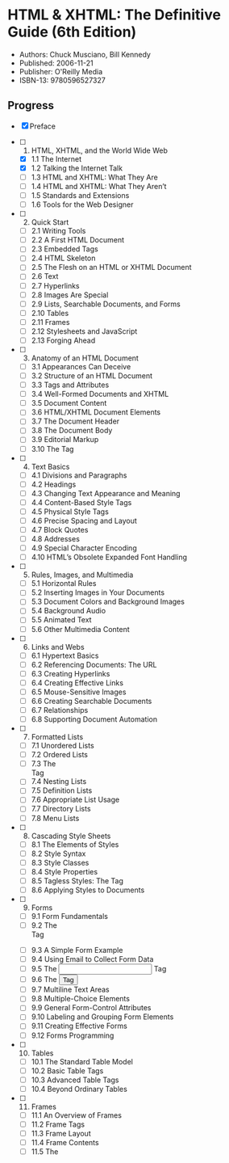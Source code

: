 # HTML & XHTML: The Definitive Guide (6th Edition)

- Authors: Chuck Musciano, Bill Kennedy
- Published: 2006-11-21
- Publisher: O'Reilly Media
- ISBN-13: 9780596527327

## Progress

- [x] Preface

- [ ] 1. HTML, XHTML, and the World Wide Web
  - [x] 1.1 The Internet
  - [x] 1.2 Talking the Internet Talk
  - [ ] 1.3 HTML and XHTML: What They Are
  - [ ] 1.4 HTML and XHTML: What They Aren’t
  - [ ] 1.5 Standards and Extensions
  - [ ] 1.6 Tools for the Web Designer

- [ ] 2. Quick Start
  - [ ] 2.1 Writing Tools
  - [ ] 2.2 A First HTML Document
  - [ ] 2.3 Embedded Tags
  - [ ] 2.4 HTML Skeleton
  - [ ] 2.5 The Flesh on an HTML or XHTML Document
  - [ ] 2.6 Text
  - [ ] 2.7 Hyperlinks
  - [ ] 2.8 Images Are Special
  - [ ] 2.9 Lists, Searchable Documents, and Forms
  - [ ] 2.10 Tables
  - [ ] 2.11 Frames
  - [ ] 2.12 Stylesheets and JavaScript
  - [ ] 2.13 Forging Ahead

- [ ] 3. Anatomy of an HTML Document
  - [ ] 3.1 Appearances Can Deceive
  - [ ] 3.2 Structure of an HTML Document
  - [ ] 3.3 Tags and Attributes
  - [ ] 3.4 Well-Formed Documents and XHTML
  - [ ] 3.5 Document Content
  - [ ] 3.6 HTML/XHTML Document Elements
  - [ ] 3.7 The Document Header
  - [ ] 3.8 The Document Body
  - [ ] 3.9 Editorial Markup
  - [ ] 3.10 The <bdo> Tag

- [ ] 4. Text Basics
  - [ ] 4.1 Divisions and Paragraphs
  - [ ] 4.2 Headings
  - [ ] 4.3 Changing Text Appearance and Meaning
  - [ ] 4.4 Content-Based Style Tags
  - [ ] 4.5 Physical Style Tags
  - [ ] 4.6 Precise Spacing and Layout
  - [ ] 4.7 Block Quotes
  - [ ] 4.8 Addresses
  - [ ] 4.9 Special Character Encoding
  - [ ] 4.10 HTML’s Obsolete Expanded Font Handling

- [ ] 5. Rules, Images, and Multimedia
  - [ ] 5.1 Horizontal Rules
  - [ ] 5.2 Inserting Images in Your Documents
  - [ ] 5.3 Document Colors and Background Images
  - [ ] 5.4 Background Audio
  - [ ] 5.5 Animated Text
  - [ ] 5.6 Other Multimedia Content

- [ ] 6. Links and Webs
  - [ ] 6.1 Hypertext Basics
  - [ ] 6.2 Referencing Documents: The URL
  - [ ] 6.3 Creating Hyperlinks
  - [ ] 6.4 Creating Effective Links
  - [ ] 6.5 Mouse-Sensitive Images
  - [ ] 6.6 Creating Searchable Documents
  - [ ] 6.7 Relationships
  - [ ] 6.8 Supporting Document Automation

- [ ] 7. Formatted Lists
  - [ ] 7.1 Unordered Lists
  - [ ] 7.2 Ordered Lists
  - [ ] 7.3 The <li> Tag
  - [ ] 7.4 Nesting Lists
  - [ ] 7.5 Definition Lists
  - [ ] 7.6 Appropriate List Usage
  - [ ] 7.7 Directory Lists
  - [ ] 7.8 Menu Lists

- [ ] 8. Cascading Style Sheets
  - [ ] 8.1 The Elements of Styles
  - [ ] 8.2 Style Syntax
  - [ ] 8.3 Style Classes
  - [ ] 8.4 Style Properties
  - [ ] 8.5 Tagless Styles: The <span> Tag
  - [ ] 8.6 Applying Styles to Documents

- [ ] 9. Forms
  - [ ] 9.1 Form Fundamentals
  - [ ] 9.2 The <form> Tag
  - [ ] 9.3 A Simple Form Example
  - [ ] 9.4 Using Email to Collect Form Data
  - [ ] 9.5 The <input> Tag
  - [ ] 9.6 The <button> Tag
  - [ ] 9.7 Multiline Text Areas
  - [ ] 9.8 Multiple-Choice Elements
  - [ ] 9.9 General Form-Control Attributes
  - [ ] 9.10 Labeling and Grouping Form Elements
  - [ ] 9.11 Creating Effective Forms
  - [ ] 9.12 Forms Programming

- [ ] 10. Tables
  - [ ] 10.1 The Standard Table Model
  - [ ] 10.2 Basic Table Tags
  - [ ] 10.3 Advanced Table Tags
  - [ ] 10.4 Beyond Ordinary Tables

- [ ] 11. Frames
  - [ ] 11.1 An Overview of Frames
  - [ ] 11.2 Frame Tags
  - [ ] 11.3 Frame Layout
  - [ ] 11.4 Frame Contents
  - [ ] 11.5 The <noframes> Tag
  - [ ] 11.6 Inline Frames
  - [ ] 11.7 Named Frame or Window Targets
  - [ ] 11.8 XFrames

- [ ] 12. Executable Content
  - [ ] 12.1 Applets and Objects
  - [ ] 12.2 Embedded Content
  - [ ] 12.3 JavaScript
  - [ ] 12.4 JavaScript Stylesheets (Antiquated)

- [ ] 13. Dynamic Documents
  - [ ] 13.1 An Overview of Dynamic Documents
  - [ ] 13.2 Client-Pull Documents
  - [ ] 13.3 Server-Push Documents

- [ ] 14. Mobile Devices
  - [ ] 14.1 The Mobile Web
  - [ ] 14.2 Device Considerations
  - [ ] 14.3 XHTML Basic
  - [ ] 14.4 Effective Mobile Web Design

- [ ] 15. XML
  - [ ] 15.1 Languages and Metalanguages
  - [ ] 15.2 Documents and DTDs
  - [ ] 15.3 Understanding XML DTDs
  - [ ] 15.4 Element Grammar
  - [ ] 15.5 Element Attributes
  - [ ] 15.6 Conditional Sections
  - [ ] 15.7 Building an XML DTD
  - [ ] 15.8 Using XML

- [ ] 16. XHTML
  - [ ] 16.1 Why XHTML?
  - [ ] 16.2 Creating XHTML Documents
  - [ ] 16.3 HTML Versus XHTML
  - [ ] 16.4 XHTML 1.1
  - [ ] 16.5 Should You Use XHTML?

- [ ] 17. Tips, Tricks, and Hacks
  - [ ] 17.1 Top of the Tips
  - [ ] 17.2 Cleaning Up After Your HTML Editor
  - [ ] 17.3 Tricks with Tables
  - [ ] 17.4 Tricks with Windows and Frames

- [ ] A. HTML Grammar
- [ ] B. HTML/XHTML Tag Quick Reference
- [ ] C. Cascading Style Sheet Properties Quick Reference
- [ ] D. The HTML 4.01 DTD
- [ ] E. The XHTML 1.0 DTD
- [ ] F. Character Entities
- [ ] G. Color Names and Values
- [ ] H. Netscape Layout Extensions
- [ ] Index

## Notes

XHTML: An XML markup language that mirrors or extends HTML.  
Strunk and White: Authors of "The Elements of Style", a very influential style guide for American English, written in 1959.  

Element types and tags are technically different things according to the standard. The contents of a tag, called attributes, affect the element type's contents.

subsume: To take up into or under, as particular under universal.  
nadir: The lowest point; the time of greatest depression.  
abortive: Failing in its effect; miscarrying; unsuccessful.  

> XML provides a way to create new, standards-based markup languages that don't take an act of the W3C to implement. 
For nontraditional content like musical notation or mathematical expressions.  

> The paradox in all this is that even the HTML 4.01 standard is not the definitive resource.

Common Gateway Interface (CGI): An interface specification that enables web servers to execute an external program to process HTTP user requests. The external programs are called CGI scripts. URLs denote CGI scripts.  
CD-ROM: a read-only optical media format that uses CDs to store data.  
Maverick: A young cow or bull that has not been branded and is unclaimed or wild.  

meteoric: Flashing; transient and brilliant; like a meteor.
intranet: A private network using the same software and protocols as the Internet.
extranet: Network that uses the Internet to provide services but restricts access to members.

The main benefits of HTML over existing Internet technologies were that it unified pictures, sounds and text into one documentand enabled hypertext linking, where documents reference other documents.  
Hypertext: Text displayed on a computer display with references to other text that the reader can immediately access.

> less rummaging, more productive time online.

netiquette: Internet etiquette, prohibiting such things as spam email, commonly upheld in the Internet's old times.

Domain name registration used to be handled by a nonprofit organization called InterNIC, but now all organizations and individuals must go through a for-profit company to register a domain name, except US government-related domains.

Internet newsgroup: Refers to a Usenet newsgroup, a repository in the Usenet system for messages posted from users in different locations using the Internet. They are discussion groups, not news publishers.

The comp.infosystems.www newsgroup hierarchy is devoted to the Web, includeng .authoring.html and .authoring.images.

World Wide Web Consortium (W3C): Defines standards for Web-related technology including HTTP, CSS, and XML.
Internet Engineering Task Force (IEFT): Defines all of the technology of the Internet via official documents known as Request for Comments (RFCS).
